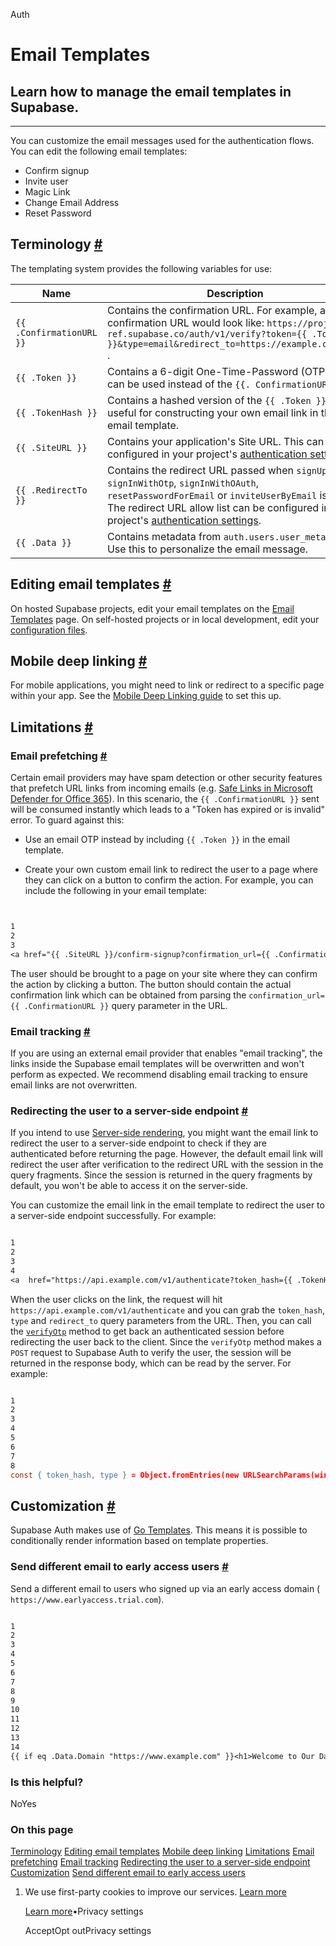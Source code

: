 Auth

# Email Templates

## Learn how to manage the email templates in Supabase.

* * *

You can customize the email messages used for the authentication flows. You can edit the following email templates:

- Confirm signup
- Invite user
- Magic Link
- Change Email Address
- Reset Password

## Terminology [\#](https://supabase.com/docs/guides/auth/auth-email-templates\#terminology)

The templating system provides the following variables for use:

| Name | Description |
| --- | --- |
| `{{ .ConfirmationURL }}` | Contains the confirmation URL. For example, a signup confirmation URL would look like: `https://project-ref.supabase.co/auth/v1/verify?token={{ .TokenHash }}&type=email&redirect_to=https://example.com/path` . |
| `{{ .Token }}` | Contains a 6-digit One-Time-Password (OTP) that can be used instead of the `{{. ConfirmationURL }}` . |
| `{{ .TokenHash }}` | Contains a hashed version of the `{{ .Token }}`. This is useful for constructing your own email link in the email template. |
| `{{ .SiteURL }}` | Contains your application's Site URL. This can be configured in your project's [authentication settings](https://supabase.com/dashboard/project/_/auth/url-configuration). |
| `{{ .RedirectTo }}` | Contains the redirect URL passed when `signUp`, `signInWithOtp`, `signInWithOAuth`, `resetPasswordForEmail` or `inviteUserByEmail` is called. The redirect URL allow list can be configured in your project's [authentication settings](https://supabase.com/dashboard/project/_/auth/url-configuration). |
| `{{ .Data }}` | Contains metadata from `auth.users.user_metadata`. Use this to personalize the email message. |

## Editing email templates [\#](https://supabase.com/docs/guides/auth/auth-email-templates\#editing-email-templates)

On hosted Supabase projects, edit your email templates on the [Email Templates](https://supabase.com/dashboard/project/_/auth/templates) page. On self-hosted projects or in local development, edit your [configuration files](https://supabase.com/docs/guides/local-development/customizing-email-templates).

## Mobile deep linking [\#](https://supabase.com/docs/guides/auth/auth-email-templates\#mobile-deep-linking)

For mobile applications, you might need to link or redirect to a specific page within your app. See the [Mobile Deep Linking guide](https://supabase.com/docs/guides/auth/native-mobile-deep-linking) to set this up.

## Limitations [\#](https://supabase.com/docs/guides/auth/auth-email-templates\#limitations)

### Email prefetching [\#](https://supabase.com/docs/guides/auth/auth-email-templates\#email-prefetching)

Certain email providers may have spam detection or other security features that prefetch URL links from incoming emails (e.g. [Safe Links in Microsoft Defender for Office 365](https://learn.microsoft.com/en-us/microsoft-365/security/office-365-security/safe-links-about?view=o365-worldwide)).
In this scenario, the `{{ .ConfirmationURL }}` sent will be consumed instantly which leads to a "Token has expired or is invalid" error.
To guard against this:

- Use an email OTP instead by including `{{ .Token }}` in the email template.

- Create your own custom email link to redirect the user to a page where they can click on a button to confirm the action.
For example, you can include the following in your email template:



```flex


1
2
3
<a href="{{ .SiteURL }}/confirm-signup?confirmation_url={{ .ConfirmationURL }}"  >Confirm your signup</a>
```



The user should be brought to a page on your site where they can confirm the action by clicking a button.
The button should contain the actual confirmation link which can be obtained from parsing the `confirmation_url={{ .ConfirmationURL }}` query parameter in the URL.


### Email tracking [\#](https://supabase.com/docs/guides/auth/auth-email-templates\#email-tracking)

If you are using an external email provider that enables "email tracking", the links inside the Supabase email templates will be overwritten and won't perform as expected. We recommend disabling email tracking to ensure email links are not overwritten.

### Redirecting the user to a server-side endpoint [\#](https://supabase.com/docs/guides/auth/auth-email-templates\#redirecting-the-user-to-a-server-side-endpoint)

If you intend to use [Server-side rendering](https://supabase.com/docs/guides/auth/server-side-rendering), you might want the email link to redirect the user to a server-side endpoint to check if they are authenticated before returning the page. However, the default email link will redirect the user after verification to the redirect URL with the session in the query fragments. Since the session is returned in the query fragments by default, you won't be able to access it on the server-side.

You can customize the email link in the email template to redirect the user to a server-side endpoint successfully. For example:

```flex

1
2
3
4
<a  href="https://api.example.com/v1/authenticate?token_hash={{ .TokenHash }}&type=invite&redirect_to={{ .RedirectTo }}"  >Accept the invite</a>
```

When the user clicks on the link, the request will hit `https://api.example.com/v1/authenticate` and you can grab the `token_hash`, `type` and `redirect_to` query parameters from the URL. Then, you can call the [`verifyOtp`](https://supabase.com/docs/reference/javascript/auth-verifyotp) method to get back an authenticated session before redirecting the user back to the client. Since the `verifyOtp` method makes a `POST` request to Supabase Auth to verify the user, the session will be returned in the response body, which can be read by the server. For example:

```flex

1
2
3
4
5
6
7
8
const { token_hash, type } = Object.fromEntries(new URLSearchParams(window.location.search))const {  data: { session },  error,} = await supabase.auth.verifyOtp({ token_hash, type })// subsequently redirect the user back to the client using the redirect_to param// ...
```

## Customization [\#](https://supabase.com/docs/guides/auth/auth-email-templates\#customization)

Supabase Auth makes use of [Go Templates](https://pkg.go.dev/text/template). This means it is possible to conditionally render information based on template properties.

### Send different email to early access users [\#](https://supabase.com/docs/guides/auth/auth-email-templates\#send-different-email-to-early-access-users)

Send a different email to users who signed up via an early access domain ( `https://www.earlyaccess.trial.com`).

```flex

1
2
3
4
5
6
7
8
9
10
11
12
13
14
{{ if eq .Data.Domain "https://www.example.com" }}<h1>Welcome to Our Database Service!</h1>  <p>Dear Developer,</p>  <p>Welcome to Billy, the scalable developer platform!</p>  <p>Best Regards,<br>Billy Team</p>{{ else if eq .Data.Domain "https://www.earlyaccess.trial.com" }}<h1>Welcome to Our Database Service!</h1>  <p>Dear Developer,</p>  <p>Welcome Billy, the scalable developer platform!</p>  <p> As an early access member, you have access to select features like Point To Space Restoration.</p>  <p>Best Regards,<br>Billy Team</p>{{ end }}
```

### Is this helpful?

NoYes

### On this page

[Terminology](https://supabase.com/docs/guides/auth/auth-email-templates#terminology) [Editing email templates](https://supabase.com/docs/guides/auth/auth-email-templates#editing-email-templates) [Mobile deep linking](https://supabase.com/docs/guides/auth/auth-email-templates#mobile-deep-linking) [Limitations](https://supabase.com/docs/guides/auth/auth-email-templates#limitations) [Email prefetching](https://supabase.com/docs/guides/auth/auth-email-templates#email-prefetching) [Email tracking](https://supabase.com/docs/guides/auth/auth-email-templates#email-tracking) [Redirecting the user to a server-side endpoint](https://supabase.com/docs/guides/auth/auth-email-templates#redirecting-the-user-to-a-server-side-endpoint) [Customization](https://supabase.com/docs/guides/auth/auth-email-templates#customization) [Send different email to early access users](https://supabase.com/docs/guides/auth/auth-email-templates#send-different-email-to-early-access-users)

1. We use first-party cookies to improve our services. [Learn more](https://supabase.com/privacy#8-cookies-and-similar-technologies-used-on-our-european-services)



   [Learn more](https://supabase.com/privacy#8-cookies-and-similar-technologies-used-on-our-european-services)•Privacy settings





   AcceptOpt outPrivacy settings